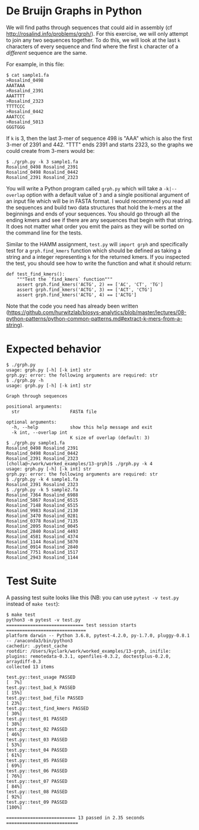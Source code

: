 # De Bruijn Graphs in Python

We will find paths through sequences that could aid in assembly (cf http://rosalind.info/problems/grph/). For this exercise, we will only attempt to join any two sequences together. To do this, we will look at the last `k` characters of every sequence and find where the first `k` character of a *different* sequence are the same.

For example, in this file:

````
$ cat sample1.fa
>Rosalind_0498
AAATAAA
>Rosalind_2391
AAATTTT
>Rosalind_2323
TTTTCCC
>Rosalind_0442
AAATCCC
>Rosalind_5013
GGGTGGG
````

If `k` is 3, then the last 3-mer of sequence 498 is "AAA" which is also the first 3-mer of 2391 and 442. "TTT" ends 2391 and starts 2323, so the graphs we could create from 3-mers would be:

````
$ ./grph.py -k 3 sample1.fa
Rosalind_0498 Rosalind_2391
Rosalind_0498 Rosalind_0442
Rosalind_2391 Rosalind_2323
````

You will write a Python program called `grph.py` which will take a `-k|--overlap` option with a default value of `3` and a single positional argument of an input file which will be in FASTA format. I would recommend you read all the sequences and build two data structures that hold the k-mers at the beginnings and ends of your sequences. You should go through all the ending kmers and see if there are any sequences that begin with that string. It does not matter what order you emit the pairs as they will be sorted on the command line for the tests.

Similar to the HAMM assignment, `test.py` will `import grph` and specifically test for a `grph.find_kmers` function which should be defined as taking a string and a integer representing `k` for the returned kmers. If you inspected the test, you should see how to write the function and what it should return:

````
def test_find_kmers():
    """Test the `find_kmers` function"""
    assert grph.find_kmers('ACTG', 2) == ['AC', 'CT', 'TG']
    assert grph.find_kmers('ACTG', 3) == ['ACT', 'CTG']
    assert grph.find_kmers('ACTG', 4) == ['ACTG']
````

Note that the code you need has already been written (https://github.com/hurwitzlab/biosys-analytics/blob/master/lectures/08-python-patterns/python-common-patterns.md#extract-k-mers-from-a-string).

# Expected behavior

````
$ ./grph.py
usage: grph.py [-h] [-k int] str
grph.py: error: the following arguments are required: str
$ ./grph.py -h
usage: grph.py [-h] [-k int] str

Graph through sequences

positional arguments:
  str                   FASTA file

optional arguments:
  -h, --help            show this help message and exit
  -k int, --overlap int
                        K size of overlap (default: 3)
$ ./grph.py sample1.fa
Rosalind_0498 Rosalind_2391
Rosalind_0498 Rosalind_0442
Rosalind_2391 Rosalind_2323
[cholla@~/work/worked_examples/13-grph]$ ./grph.py -k 4
usage: grph.py [-h] [-k int] str
grph.py: error: the following arguments are required: str
$ ./grph.py -k 4 sample1.fa
Rosalind_2391 Rosalind_2323					
$ ./grph.py -k 5 sample2.fa
Rosalind_7364 Rosalind_6988
Rosalind_5867 Rosalind_6515
Rosalind_7148 Rosalind_6515
Rosalind_9983 Rosalind_2130
Rosalind_3470 Rosalind_0281
Rosalind_0378 Rosalind_7135
Rosalind_2095 Rosalind_0045
Rosalind_2840 Rosalind_4493
Rosalind_4581 Rosalind_4374
Rosalind_1144 Rosalind_5870
Rosalind_0914 Rosalind_2840
Rosalind_7751 Rosalind_1517
Rosalind_2943 Rosalind_1144
````

# Test Suite

A passing test suite looks like this (NB: you can use `pytest -v test.py` instead of `make test`):

````
$ make test
python3 -m pytest -v test.py
============================= test session starts ==============================
platform darwin -- Python 3.6.8, pytest-4.2.0, py-1.7.0, pluggy-0.8.1 -- /anaconda3/bin/python3
cachedir: .pytest_cache
rootdir: /Users/kyclark/work/worked_examples/13-grph, inifile:
plugins: remotedata-0.3.1, openfiles-0.3.2, doctestplus-0.2.0, arraydiff-0.3
collected 13 items

test.py::test_usage PASSED                                               [  7%]
test.py::test_bad_k PASSED                                               [ 15%]
test.py::test_bad_file PASSED                                            [ 23%]
test.py::test_find_kmers PASSED                                          [ 30%]
test.py::test_01 PASSED                                                  [ 38%]
test.py::test_02 PASSED                                                  [ 46%]
test.py::test_03 PASSED                                                  [ 53%]
test.py::test_04 PASSED                                                  [ 61%]
test.py::test_05 PASSED                                                  [ 69%]
test.py::test_06 PASSED                                                  [ 76%]
test.py::test_07 PASSED                                                  [ 84%]
test.py::test_08 PASSED                                                  [ 92%]
test.py::test_09 PASSED                                                  [100%]

========================== 13 passed in 2.35 seconds ===========================
````